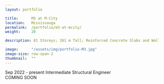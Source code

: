 ```yaml
---
layout: portfolio

title:      M3 at M-City
location:   Mississauga
permalink:  /portfolio/m3-at-mcity/
weight:     20

description: 81 Storeys; 261 m Tall; Reinforced Concrete Slabs and Walls

image:      "/assets/img/portfolio-M3.jpg"
image-size: row-span-2
thumbnail:  ""
---
```


<div id="content">
    <span class="font-body font-bold text-grey-40 block">Sep 2022 - present</span>
    <span class="font-header font-bold text-xl text-primary uppercase block pt-2">Intermediate Structural Engineer</span>
    <div class="pt-2">
        <span class="font-body text-black block">COMING SOON</span>
    </div>
</div>